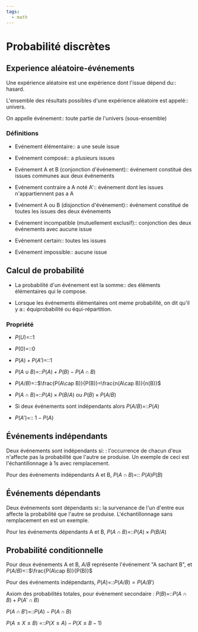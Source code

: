 ```yaml
---
tags:
  - math
---
```

# Probabilité discrètes
## Experience aléatoire-événements
Une expérience aléatoire est une expérience dont l'issue dépend du:: hasard.
<!--SR:!2024-01-13,74,290-->
L'ensemble des résultats possibles d'une expérience aléatoire est appelé:: univers.
<!--SR:!2024-02-18,112,310-->
On appelle événement:: toute partie de l'univers (sous-ensemble)
<!--SR:!2023-11-07,7,250-->

### Définitions
- Evénement élémentaire:: a une seule issue
<!--SR:!2024-01-09,70,290-->
- Evénement composé:: a plusieurs issues
<!--SR:!2024-01-03,66,290-->
- Evénement A et B (conjonction d'événement):: événement constitué des issues communes aux deux événements
<!--SR:!2023-11-05,5,230-->
- Evénement contraire a A noté A':: événement dont les issues n'appartiennent pas a A
<!--SR:!2024-01-05,68,250-->
- Evénement A ou B (disjonction d'événement):: événement constitué de toutes les issues des deux événements
<!--SR:!2023-11-08,10,250-->
- Evénement incompatible (mutuellement exclusif):: conjonction des deux événements avec aucune issue
<!--SR:!2023-11-06,8,230-->
- Evénement certain:: toutes les issues
<!--SR:!2024-02-20,114,310-->
- Evénement impossible:: aucune issue
<!--SR:!2024-01-07,68,290-->

## Calcul de probabilité
- La probabilité d'un événement est la somme:: des éléments élémentaires qui le compose.
<!--SR:!2023-11-11,13,270-->
- Lorsque les événements élémentaires ont meme probabilité, on dit qu'il y a:: équiprobabilité ou équi-répartition.
<!--SR:!2024-01-01,64,290-->

### Propriété
- $P(U)$=::1 
<!--SR:!2024-02-19,113,310-->
- $P(0)$=::0
<!--SR:!2024-01-10,71,290-->
- $P(A)+P(A')$=::1 
<!--SR:!2024-01-09,70,290-->
- $P(A\cup B)$=::$P(A)+P(B)-P(A\cap B)$
<!--SR:!2023-11-09,11,270-->
- $P(A/B)$=::$\frac{P(A\cap B)}{P(B)}=\frac{n(A\cap B)}{n(B)}$
<!--SR:!2024-01-06,67,290-->
- $P(A\cap B)$=::$P(A)\times P(B/A)$ ou $P(B)\times P(A/B)$
<!--SR:!2023-11-21,37,270-->
- Si deux événements sont indépendants alors $P(A/B)$=::$P(A)$
<!--SR:!2024-01-07,70,290-->
- $P(A')$=:: $1-P(A)$
<!--SR:!2024-01-04,67,290-->

## Événements indépendants
Deux événements sont indépendants si: : l'occurrence de chacun d'eux n'affecte pas la probabilité que l'autre se produise. Un exemple de ceci est l'échantillonnage à 1s avec remplacement.

Pour des événements indépendants A et B, $P(A\cap B)$=:: $P(A)P(B)$
<!--SR:!2023-11-04,2,213-->

## Événements dépendants
Deux événements sont dépendants si:: la survenance de l'un d'entre eux affecte la probabilité que l'autre se produise. L'échantillonnage sans remplacement en est un exemple.
<!--SR:!2023-11-04,2,192-->

Pour les événements dépendants A et B, $P(A\cap B)$=::$P(A)\times P(B/A)$
<!--SR:!2023-11-29,31,273-->

## Probabilité conditionnelle
Pour deux événements A et B, $A/B$ représente l'événement "A sachant B", et $P(A/B)$=::$\frac{P(A\cap B)}{P(B)}$
<!--SR:!2023-12-04,34,273-->

Pour des événements indépendants, $P(A)$=::$P(A/B)=P(A/B')$
<!--SR:!2023-11-06,2,213-->

Axiom des probabilités totales, pour événement secondaire : $P(B)$=::$P(A\cap B)+P(A'\cap B)$
<!--SR:!2023-11-06,6,233-->

$P(A\cap B')$=::$P(A)-P(A\cap B)$
<!--SR:!2023-11-11,9,233-->


$P(A \le X \le B)$ =::$P(X \le A) - P(X \le B-1)$
<!--SR:!2023-11-06,4,247-->